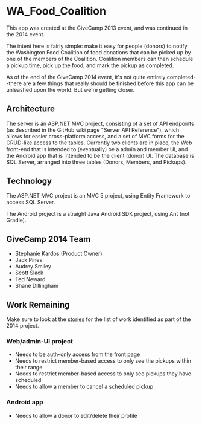 WA_Food_Coalition
=================

This app was created at the GiveCamp 2013 event, and was continued in the 2014 event.

The intent here is fairly simple: make it easy for people (donors) to notify the Washington
Food Coalition of food donations that can be picked up by one of the members of the Coalition.
Coalition members can then schedule a pickup time, pick up the food, and mark the pickup
as completed.

As of the end of the GiveCamp 2014 event, it's not quite entirely completed--there are a few things that really should be finished before this app can be unleashed upon the world. But we're getting closer.

## Architecture

The server is an ASP.NET MVC project, consisting of a set of API endpoints (as described in the GitHub wiki page "Server API Reference"), which allows for easier cross-platform access, and a set of MVC forms for the CRUD-like access to the tables. Currently two clients are in place, the Web front-end that is intended to (eventually) be a admin and member UI, and the Android app that is intended to be the client (donor) UI. The database is SQL Server, arranged into three tables (Donors, Members, and Pickups).

## Technology

The ASP.NET MVC project is an MVC 5 project, using Entity Framework to access SQL Server.

The Android project is a straight Java Android SDK project, using Ant (not Gradle).

## GiveCamp 2014 Team
* Stephanie Kardos (Product Owner)
* Jack Pines
* Audrey Smiley
* Scott Slack
* Ted Neward
* Shane Dillingham

## Work Remaining

Make sure to look at the [stories](https://github.com/Arkaaito/WA_Food_Coalition/wiki/Stories)
for the list of work identified as part of the 2014 project.

### Web/admin-UI project

* Needs to be auth-only access from the front page
* Needs to restrict member-based access to only see the pickups within their range
* Needs to restrict member-based access to only see pickups they have scheduled
* Needs to allow a member to cancel a scheduled pickup

### Android app

* Needs to allow a donor to edit/delete their profile


